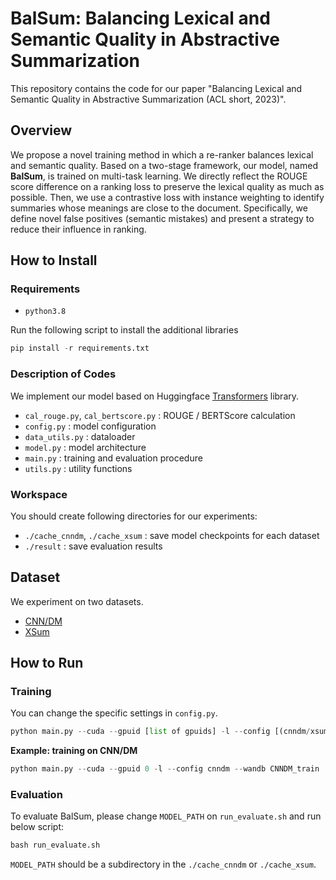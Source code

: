 # BalSum: Balancing Lexical and Semantic Quality in Abstractive Summarization
This repository contains the code for our paper "Balancing Lexical and Semantic Quality in Abstractive Summarization (ACL short, 2023)". 

## Overview
We propose a novel training method in which a re-ranker balances lexical and semantic quality. Based on a two-stage framework, our model, named **BalSum**, is trained on multi-task learning. We directly reflect the ROUGE score difference on a ranking loss to preserve the lexical quality as much as possible. Then, we use a contrastive loss with instance weighting to identify summaries whose meanings are close to the document. Specifically, we define novel false positives (semantic mistakes) and present a strategy to reduce their influence in ranking.

## How to Install
### Requirements
* `python3.8`

Run the following script to install the additional libraries
```python
pip install -r requirements.txt
```

### Description of Codes
We implement our model based on Huggingface [Transformers](https://github.com/huggingface/transformers) library.
* `cal_rouge.py`, `cal_bertscore.py` : ROUGE / BERTScore calculation
* `config.py` : model configuration
* `data_utils.py` : dataloader
* `model.py` : model architecture 
* `main.py` : training and evaluation procedure
* `utils.py` : utility functions

### Workspace
You should create following directories for our experiments: 
* `./cache_cnndm`, `./cache_xsum` : save model checkpoints for each dataset
* `./result` : save evaluation results

## Dataset
We experiment on two datasets.
* [CNN/DM](https://github.com/abisee/cnn-dailymail)
* [XSum](https://github.com/EdinburghNLP/XSum)

## How to Run
### Training
You can change the specific settings in `config.py`. 
```python
python main.py --cuda --gpuid [list of gpuids] -l --config [(cnndm/xsum)] --wandb [Project Name of Wandb]
```

<b>Example: training on CNN/DM</b>
```python
python main.py --cuda --gpuid 0 -l --config cnndm --wandb CNNDM_train
```

### Evaluation
To evaluate BalSum, please change `MODEL_PATH` on `run_evaluate.sh` and run below script:
```python
bash run_evaluate.sh
```
`MODEL_PATH` should be a subdirectory in the `./cache_cnndm` or `./cache_xsum`.
